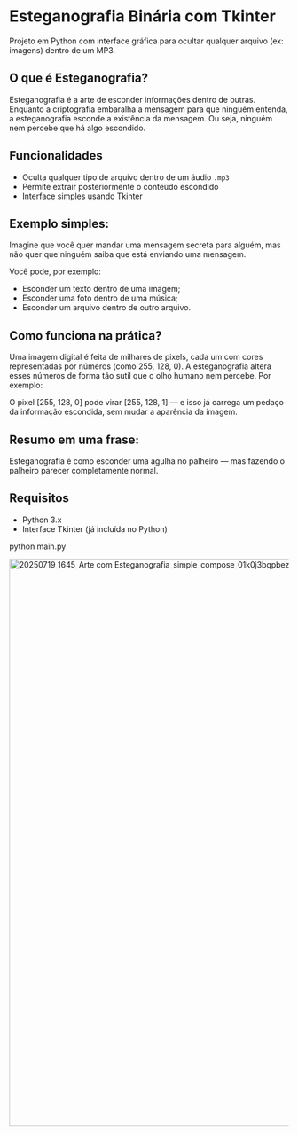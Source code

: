 # Esteganografia Binária com Tkinter

Projeto em Python com interface gráfica para ocultar qualquer arquivo (ex: imagens) dentro de um MP3.

## O que é Esteganografia?

Esteganografia é a arte de esconder informações dentro de outras.
Enquanto a criptografia embaralha a mensagem para que ninguém entenda, a esteganografia esconde a existência da mensagem. Ou seja, ninguém nem percebe que há algo escondido.


## Funcionalidades
- Oculta qualquer tipo de arquivo dentro de um áudio `.mp3`
- Permite extrair posteriormente o conteúdo escondido
- Interface simples usando Tkinter

## Exemplo simples:

Imagine que você quer mandar uma mensagem secreta para alguém, mas não quer que ninguém saiba que está enviando uma mensagem.

Você pode, por exemplo:

- Esconder um texto dentro de uma imagem;
- Esconder uma foto dentro de uma música;
- Esconder um arquivo dentro de outro arquivo.

## Como funciona na prática?

Uma imagem digital é feita de milhares de pixels, cada um com cores representadas por números (como 255, 128, 0). A esteganografia altera esses números de forma tão sutil que o olho humano nem percebe.
Por exemplo:

O pixel [255, 128, 0] pode virar [255, 128, 1] — e isso já carrega um pedaço da informação escondida, sem mudar a aparência da imagem.

## Resumo em uma frase:

Esteganografia é como esconder uma agulha no palheiro — mas fazendo o palheiro parecer completamente normal.


## Requisitos
- Python 3.x
- Interface Tkinter (já incluída no Python)

python main.py

<img width="1536" height="1024" alt="20250719_1645_Arte com Esteganografia_simple_compose_01k0j3bqpbezc8cee73ca8rstv" src="https://github.com/user-attachments/assets/11424354-481b-4548-a684-8a1e12fc2a9f" />
